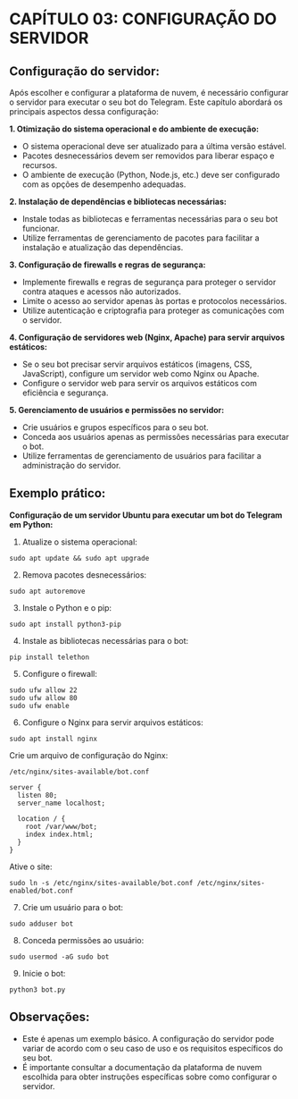 # CAPÍTULO 03: CONFIGURAÇÃO DO SERVIDOR
## Configuração do servidor:
Após escolher e configurar a plataforma de nuvem, é necessário configurar o servidor para executar o seu bot do Telegram. Este capítulo abordará os principais aspectos dessa configuração:

**1. Otimização do sistema operacional e do ambiente de execução:**

* O sistema operacional deve ser atualizado para a última versão estável.
* Pacotes desnecessários devem ser removidos para liberar espaço e recursos.
* O ambiente de execução (Python, Node.js, etc.) deve ser configurado com as opções de desempenho adequadas.

**2. Instalação de dependências e bibliotecas necessárias:**

* Instale todas as bibliotecas e ferramentas necessárias para o seu bot funcionar.
* Utilize ferramentas de gerenciamento de pacotes para facilitar a instalação e atualização das dependências.

**3. Configuração de firewalls e regras de segurança:**

* Implemente firewalls e regras de segurança para proteger o servidor contra ataques e acessos não autorizados.
* Limite o acesso ao servidor apenas às portas e protocolos necessários.
* Utilize autenticação e criptografia para proteger as comunicações com o servidor.

**4. Configuração de servidores web (Nginx, Apache) para servir arquivos estáticos:**

* Se o seu bot precisar servir arquivos estáticos (imagens, CSS, JavaScript), configure um servidor web como Nginx ou Apache.
* Configure o servidor web para servir os arquivos estáticos com eficiência e segurança.

**5. Gerenciamento de usuários e permissões no servidor:**

* Crie usuários e grupos específicos para o seu bot.
* Conceda aos usuários apenas as permissões necessárias para executar o bot.
* Utilize ferramentas de gerenciamento de usuários para facilitar a administração do servidor.

## Exemplo prático:
**Configuração de um servidor Ubuntu para executar um bot do Telegram em Python:**

1. Atualize o sistema operacional:

```
sudo apt update && sudo apt upgrade
```

2. Remova pacotes desnecessários:

```
sudo apt autoremove
```

3. Instale o Python e o pip:

```
sudo apt install python3-pip
```

4. Instale as bibliotecas necessárias para o bot:

```
pip install telethon
```

5. Configure o firewall:

```
sudo ufw allow 22
sudo ufw allow 80
sudo ufw enable
```

6. Configure o Nginx para servir arquivos estáticos:

```
sudo apt install nginx
```

Crie um arquivo de configuração do Nginx:

```
/etc/nginx/sites-available/bot.conf
```

```
server {
  listen 80;
  server_name localhost;

  location / {
    root /var/www/bot;
    index index.html;
  }
}
```

Ative o site:

```
sudo ln -s /etc/nginx/sites-available/bot.conf /etc/nginx/sites-enabled/bot.conf
```

7. Crie um usuário para o bot:

```
sudo adduser bot
```

8. Conceda permissões ao usuário:

```
sudo usermod -aG sudo bot
```

9. Inicie o bot:

```
python3 bot.py
```

## Observações:
* Este é apenas um exemplo básico. A configuração do servidor pode variar de acordo com o seu caso de uso e os requisitos específicos do seu bot.
* É importante consultar a documentação da plataforma de nuvem escolhida para obter instruções específicas sobre como configurar o servidor.

